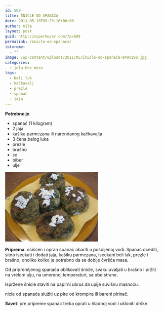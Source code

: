 ```yaml
---
id: 509
title: ŠNICLE OD SPANAĆA
date: 2011-05-10T09:23:16+00:00
author: mila
layout: post
guid: http://superkuvar.com/?p=509
permalink: /snicle-od-spanaca/
totvreme:
  - ""
image: /wp-content/uploads/2011/05/Šnicle-od-spanaća-940x198.jpg
categories:
  - jela bez mesa
tags:
  - beli luk
  - kačkavalj
  - prezle
  - spanać
  - jaja
---
```

**Potrebno je**:

  * spanać (1 kilogram)
  * 2 jaja
  * kašika parmezana ili narendanog kačkavalja
  * 3 čena belog luka
  * prezle
  * brašno
  * so
  * biber
  * ulje

<img class="alignnone size-medium wp-image-2850" title="Šnicle od spanaća" src="/wp-content/uploads/2011/05/%C5%A0nicle-od-spanaća-300x225.jpg" alt="" width="300" height="225" /> 

**Priprema**: očišćen i opran spanać obariti u posoljenoj vodi. Spanać ocediti, sitno iseckati i dodati jaja, kašiku parmezana, iseckani beli luk, prezle i brašno, onoliko koliko je potrebno da se dobije čvršća masa.

Od pripremljenog spanaća oblikovati šnicle, svaku uvaljati u brašno i pržiti na vrelom ulju, na umerenoj temperaturi, sa obe strane.

Ispržene šnicle staviti na papirni ubrus da upije suvišnu masnoću.

 nicle od spanaća služiti uz pire od krompira ili bareni pirinač.

**Savet**: pre pripreme spanać treba oprati u hladnoj vodi i ukloniti drške.
